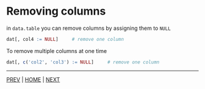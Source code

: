 # Removing columns
in `data.table` you can remove columns by assigning them to `NULL`
```R
dat[, col4 := NULL]     # remove one column
```

To remove multiple columns at one time
```R
dat[, c('col2', 'col3') := NULL]     # remove one column

```
---
[PREV](A_math_operations.md) |
[HOME](/README.md) |
[NEXT](C_combined_operations.md)
